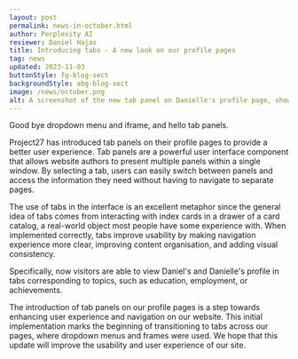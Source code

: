 ```yaml
---
layout: post
permalink: news-in-october.html
author: Perplexity AI
reviewer: Daniel Hajas
title: Introducing tabs - A new look on our profile pages
tag: news
updated: 2023-11-03
buttonStyle: fg-blog-sect
backgroundStyle: abg-blog-sect
image: /news/october.png
alt: A screenshot of the new tab panel on Danielle's profile page, showing tabs, such as education, employment, or self-advocacy.
---
```


Good bye dropdown menu and iframe, and hello tab panels.
<!-- excerpt-end -->
Project27 has introduced tab panels on their profile pages to provide a better user experience. Tab panels are a powerful user interface component that allows website authors to present multiple panels within a single window. By selecting a tab, users can easily switch between panels and access the information they need without having to navigate to separate pages.

The use of tabs in the interface is an excellent metaphor since the general idea of tabs comes from interacting with index cards in a drawer of a card catalog, a real-world object most people have some experience with. When implemented correctly, tabs improve usability by making navigation experience more clear, improving content organisation, and adding visual consistency. 

Specifically, now visitors are able to view Daniel's and Danielle's profile in tabs corresponding to topics, such as education, employment, or achievements.

The introduction of tab panels on our profile pages is a step towards enhancing user experience and navigation on our website. This initial implementation marks the beginning of transitioning to tabs across our pages, where dropdown menus and frames were used. We hope that this update will improve the usability and user experience of our site.